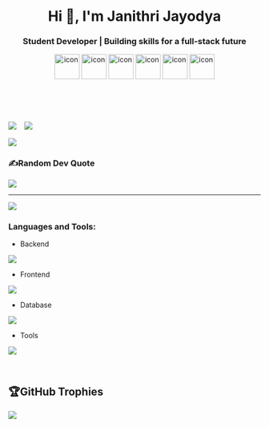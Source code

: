 <h1 align="center">Hi 👋, I'm Janithri Jayodya</h1>
<h3 align="center">Student Developer | Building skills for a full-stack future</h3>
<div align="center">
  <img src="https://techstack-generator.vercel.app/java-icon.svg" alt="icon" width="50" height="50" />
  <img src="https://techstack-generator.vercel.app/react-icon.svg" alt="icon" width="50" height="50" />
  <img src="https://techstack-generator.vercel.app/mysql-icon.svg" alt="icon" width="50" height="50" />
  <img src="https://techstack-generator.vercel.app/github-icon.svg" alt="icon" width="50" height="50" />
  <img src="https://techstack-generator.vercel.app/ts-icon.svg" alt="icon" width="50" height="50" />
  <img src="https://techstack-generator.vercel.app/js-icon.svg" alt="icon"width="50" height="50" />
</div>
<br/><br/><br/><br/>

![](https://github-readme-stats.vercel.app/api?username=janithrijayodya&theme=radical&hide_border=false&include_all_commits=false&count_private=false)&nbsp;&nbsp;&nbsp;&nbsp;![](https://github-readme-streak-stats.herokuapp.com/?user=janithrijayodya&theme=radical&hide_border=false)

![](https://github-readme-stats.vercel.app/api/top-langs/?username=janithrijayodya&theme=radical&hide_border=false&include_all_commits=false&count_private=false&layout=compact)

### ✍️Random Dev Quote
![](https://quotes-github-readme.vercel.app/api?type=horizontal&theme=dark)

---
[![](https://visitcount.itsvg.in/api?id=janithrijayodya&icon=0&color=0)](https://visitcount.itsvg.in)

<h3 align="left">Languages and Tools:</h3>

- Backend
<p align="left">
  <a href="https://skillicons.dev">
    <img src="https://skillicons.dev/icons?i=java,nodejs,spring,hibernate" />
  </a>
</p>

- Frontend
<p align="left">
  <a href="https://skillicons.dev">
    <img src="https://skillicons.dev/icons?i=angular,ts,js,react,html,css,tailwind" />
  </a>
</p>

- Database
<p align="left">
  <a href="https://skillicons.dev">
    <img src="https://skillicons.dev/icons?i=mysql" />
  </a>
</p>

- Tools
<p align="left">
  <a href="https://skillicons.dev">
    <img src="https://skillicons.dev/icons?i=git,github,figma,vscode,postman" />
  </a>
</p>

<br/>

## 🏆GitHub Trophies
![](https://github-trophies.vercel.app/?username=janithrijayodya&theme=radical&no-frame=false&no-bg=false&margin-w=4)



